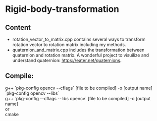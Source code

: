 # Rigid-body-transformation

Content
-----------------
* rotation_vector_to_matrix.cpp contains several ways to transform rotation vector to rotation matrix including my methods.
* quaternion_and_matrix.cpp includes the transformation between quaternion and rotation matrix. A wonderful project to visuilize and understand quaternion: https://eater.net/quaternions.


Compile:  
-----------------
g++ \`pkg-config opencv --cflags\` [file to be compiled]  -o [output name] \`pkg-config opencv --libs\`   
g++ \`pkg-config --cflags --libs opencv\` [file to be compiled] -o [output name]   
or   
cmake  
